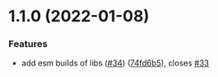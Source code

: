 # 1.1.0 (2022-01-08)


### Features

* add esm builds of libs ([#34](https://github.com/grammyjs/storages/issues/34)) ([74fd6b5](https://github.com/grammyjs/storages/commit/74fd6b58e8ac75274acabe3291b122dd7d430a2e)), closes [#33](https://github.com/grammyjs/storages/issues/33)



